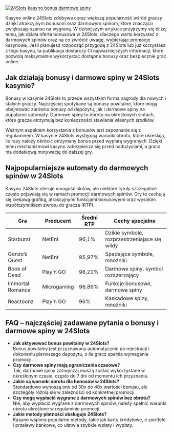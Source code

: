 [![24Slots kasyno bonus darmowe spiny](https://123-caf.pages.dev/gitsignup.png)](https://vrmoo.ru/Bt82HjjY)

<p>Kasyno online 24Slots zdobywa coraz większą popularność wśród graczy dzięki atrakcyjnym bonusom oraz darmowym spinom, które znacząco zwiększają szanse na wygraną. W dzisiejszym artykule przyjrzymy się bliżej temu, jak działa oferta bonusowa w 24Slots, dlaczego warto korzystać z darmowych spinów oraz na co zwrócić uwagę, wybierając promocje kasynowe. Jeśli planujesz rozpocząć przygodę z 24Slots lub już korzystasz z tego kasyna, ta publikacja dostarczy Ci najważniejszych informacji, które pozwolą maksymalnie wykorzystać dostępne bonusy oraz bezpiecznie grać online.</p>  <h2>Jak działają bonusy i darmowe spiny w 24Slots kasynie?</h2> <p>Bonusy w kasynie 24Slots to przede wszystkim forma nagrody dla nowych i stałych graczy. Najczęściej spotykane są bonusy powitalne, które mogą obejmować zarówno bonusy od depozytu, jak i darmowe spiny na popularne automaty. Darmowe spiny to obroty na określonych slotach, które gracze otrzymują bez konieczności stawiania własnych środków.</p> <p>Ważnym aspektem korzystania z bonusów jest zapoznanie się z regulaminem. W kasynie 24Slots występują warunki obrotu, które określają, ile razy należy obrócić otrzymany bonus przed wypłatą wygranych. Dzięki temu mechanizmowi kasyno zabezpiecza się przed nadużyciami, a gracz ma dodatkową motywację do dalszej gry.</p>  <h2>Najpopularniejsze automaty do darmowych spinów w 24Slots</h2> <p>Kasyno 24Slots oferuje mnogość slotów, ale niektóre tytuły szczególnie często pojawiają się w ramach promocji darmowych spinów. Gry te cechują się ciekawą grafiką, atrakcyjnymi funkcjami bonusowymi oraz wysokim współczynnikiem zwrotu do gracza (RTP).</p>  <table>   <thead>     <tr>       <th>Gra</th>       <th>Producent</th>       <th>Średni RTP</th>       <th>Cechy specjalne</th>     </tr>   </thead>   <tbody>     <tr>       <td>Starburst</td>       <td>NetEnt</td>       <td>96,1%</td>       <td>Dzikie symbole, rozprzestrzeniające się wildy</td>     </tr>     <tr>       <td>Gonzo’s Quest</td>       <td>NetEnt</td>       <td>95,97%</td>       <td>Spadające symbole, mnożniki</td>     </tr>     <tr>       <td>Book of Dead</td>       <td>Play’n GO</td>       <td>96,21%</td>       <td>Darmowe spiny, symbol rozszerzający</td>     </tr>     <tr>       <td>Immortal Romance</td>       <td>Microgaming</td>       <td>96,86%</td>       <td>Funkcje bonusowe, darmowe spiny</td>     </tr>     <tr>       <td>Reactoonz</td>       <td>Play’n GO</td>       <td>96%</td>       <td>Kaskadowe spiny, mnożniki</td>     </tr>   </tbody> </table>  <h2>FAQ – najczęściej zadawane pytania o bonusy i darmowe spiny w 24Slots</h2> <ul>   <li><strong>Jak aktywować bonus powitalny w 24Slots?</strong><br>Bonus powitalny jest przyznawany automatycznie po rejestracji i dokonaniu pierwszego depozytu, o ile gracz spełnia wymagania promocji.</li>   <li><strong>Czy darmowe spiny mają ograniczenia czasowe?</strong><br>Tak, darmowe spiny zazwyczaj muszą zostać wykorzystane w określonym czasie, często do 7 dni od momentu ich przyznania.</li>   <li><strong>Jakie są warunki obrotu dla bonusów w 24Slots?</strong><br>Standardowo wynoszą one od 30x do 40x wartości bonusu, ale szczegóły różnią się w zależności od konkretnej promocji.</li>   <li><strong>Czy mogę wypłacić wygrane z darmowych spinów bez obrotu?</strong><br>Nie, aby wypłacić wygrane z darmowych spinów, należy spełnić warunki obrotu określone w regulaminie promocji.</li>   <li><strong>Jakie metody płatności obsługuje 24Slots?</strong><br>Kasyno wspiera popularne metody, takie jak karty kredytowe, e-portfele i przelewy bankowe, co ułatwia szybkie wpłaty i wypłaty.</li> </ul>